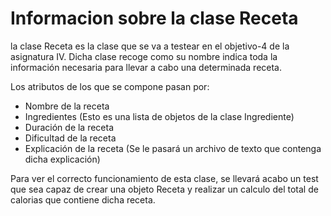 # Informacion sobre la clase Receta

la clase Receta es la clase que se va a testear en el objetivo-4 de la asignatura IV. Dicha clase recoge como su nombre indica toda la información
necesaria para llevar a cabo una determinada receta.

Los atributos de los que se compone pasan por:

* Nombre de la receta
* Ingredientes (Esto es una lista de objetos de la clase Ingrediente)
* Duración de la receta
* Dificultad de la receta
* Explicación de la receta (Se le pasará un archivo de texto que contenga dicha explicación)

Para ver el correcto funcionamiento de esta clase, se llevará acabo un test que sea capaz de crear una objeto Receta y realizar un calculo del total de calorias 
que contiene dicha receta. 
